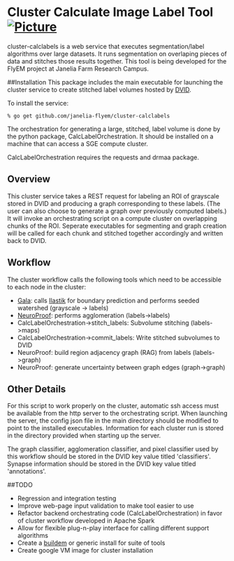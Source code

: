 # Cluster Calculate Image Label Tool [![Picture](https://raw.github.com/janelia-flyem/janelia-flyem.github.com/master/images/jfrc_grey_180x40.png)](http://www.janelia.org)

cluster-calclabels is a web service that executes segmentation/label
algorithms over large datasets.  It runs segmentation on overlaping
pieces of data and stitches those results together.  This tool is being
developed for the FlyEM project at Janelia Farm Research Campus.

##Installation 
This package includes the main executable for launching the cluster service to create
stitched label volumes hosted by [DVID](https://github.com/janelia-flyem/dvid).

To install the service:

    % go get github.com/janelia-flyem/cluster-calclabels

The orchestration for generating a large, stitched, label volume is done by the python package, CalcLabelOrchestration.
It should be installed on a machine that can access a SGE compute cluster.

CalcLabelOrchestration requires the requests and drmaa package.

## Overview

This cluster service takes a REST request for labeling an ROI of grayscale stored in DVID and producing a
graph corresponding to these labels.  (The user can also choose to generate a graph over previously computed labels.)  It will
invoke an orchestrating script on a compute cluster on overlapping chunks of the ROI.  Seperate executables for segmenting
and graph creation will be called for each chunk and stitched together accordingly and written back to DVID.

## Workflow

The cluster workflow calls the following tools which need to be accessible to each node in the cluster:

* [Gala](https://github.com/janelia-flyem/gala): calls [Ilastik](https://github.com/ilastik) for boundary prediction and performs seeded watershed (grayscale -> labels)
* [NeuroProof](https://github.com/janelia-flyem/neuroproof): performs agglomeration (labels->labels)
* CalcLabelOrchestration->stitch_labels: Subvolume stitching (labels->maps)
* CalcLabelOrchestration->commit_labels: Write stitched subvolumes to DVID
* NeuroProof: build region adjacency graph (RAG) from labels (labels->graph)
* NeuroProof: generate uncertainty between graph edges (graph->graph)

## Other Details

For this script to work properly on the cluster, automatic ssh access must be available from the http server to the orchestrating script.  When launching the server,
the config json file in the main directory should be modified to point to the installed executables.  Information for each cluster run is stored in the directory
provided when starting up the server.

The graph classifier, agglomeration classifier, and pixel classifier used by this workflow should be stored in the DVID key value titled 'classifiers'.  Synapse
information should be stored in the DVID key value titled 'annotations'.

##TODO

* Regression and integration testing
* Improve web-page input validation to make tool easier to use
* Refactor backend orchestrating code (CalcLabelOrchestration) in favor of cluster workflow developed in Apache Spark
* Allow for flexible plug-n-play interface for calling different support algorithms
* Create a [buildem](https://github.com/janelia-flyem/buildem) or generic install for suite of tools
* Create google VM image for cluster installation
